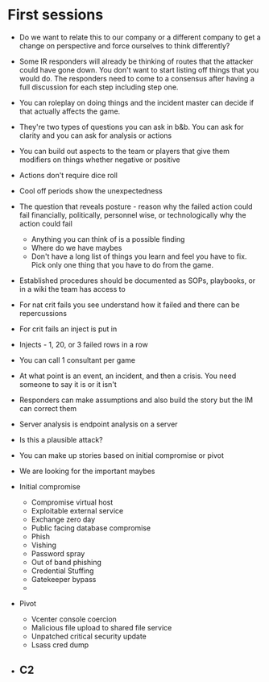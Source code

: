 # First sessions

- Do we want to relate this to our company or a different company to get a change on perspective and force ourselves to think differently?
- Some IR responders will already be thinking of routes that the attacker could have gone down.  You don't want to start listing off things that you would do. The responders need to come to a consensus after having a full discussion for each step including step one.
- You can roleplay on doing things and the incident master can decide if that actually affects the game.
- They're two types of questions you can ask in b&b.  You can ask for clarity and you can ask for analysis or actions
- You can build out aspects to the team or players that give them modifiers on things whether negative or positive
- Actions don't require dice roll
- Cool off periods show the unexpectedness
- The question that reveals posture - reason why the failed action could fail financially, politically, personnel wise, or technologically why the action could fail
    - Anything you can think of is a possible finding
    - Where do we have maybes
    - Don't have a long list of things you learn and feel you have to fix.  Pick only one thing that you have to do from the game.
- Established procedures should be documented as SOPs, playbooks, or in a wiki the team has access to
- For nat crit fails you see understand how it failed and there can be repercussions
- For crit fails an inject is put in
- Injects - 1, 20, or 3 failed rows in a row
- You can call 1 consultant per game
- At what point is an event, an incident, and then a crisis.  You need someone to say it is or it isn't
- Responders can make assumptions and also build the story but the IM can correct them
- Server analysis is endpoint analysis on a server
- Is this a plausible attack?
- You can make up stories based on initial compromise or pivot
- We are looking for the important maybes

- Initial compromise
    - Compromise virtual host
    - Exploitable external service
    - Exchange zero day
    - Public facing database compromise
    - Phish
    - Vishing
    - Password spray
    - Out of band phishing
    - Credential Stuffing
    - Gatekeeper bypass
    - 
- Pivot
    - Vcenter console coercion
    - Malicious file upload to shared file service
    - Unpatched critical security update
    - Lsass cred dump
- C2
    -